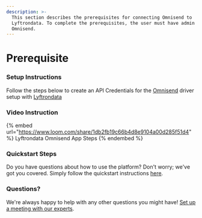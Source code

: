 ```yaml
---
description: >-
  This section describes the prerequisites for connecting Omnisend to
  Lyftrondata. To complete the prerequisites, the user must have admin access to
  Omnisend.
---
```


# Prerequisite

<mark style="color:blue;"></mark>

### Setup Instructions

Follow the steps below to create an API Credentials for the [Omnisend](https://www.lyftrondata.com/integration/marketing-analytics/omnisend/) driver setup with [Lyftrondata](https://www.lyftrondata.com)

### Video Instruction

{% embed url="https://www.loom.com/share/1db2fb19c66b4d8e9104a00d285f51d4" %}
Lyftrondata Omnisend App Steps
{% endembed %}

### Quickstart Steps

Do you have questions about how to use the platform? Don't worry; we've got you covered. Simply follow the quickstart instructions [here](README.md).

### Questions? <a href="#questions" id="questions"></a>

We're always happy to help with any other questions you might have! [Set up a meeting with our experts](https://www.lyftrondata.com/book-a-meeting/).

